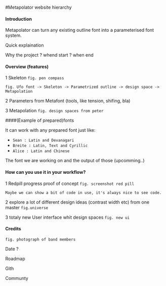 #Metapolator website hierarchy

#### Introduction

Metapolator can turn any existing outline font into a parameterised font system.

Quick explaination

Why the project ? whend start ? when end


#### Overview (features)
1 Skeleton `fig. pen compass`

	fig. Ufo font -> Skeleton -> Parametrized outline -> design space -> Metapolation

2 Parameters from Metafont (tools, like tension, shifing, bla)

3 Metapolation `fig. design spaces from peter`

####(Example of prepared)fonts 

It can work with any prepared font just like:

* `Sean : Latin and Devanagari`
* `Breite : Latin, Text and Cyrillic`
* `Alice : Latin and Chinese`

The font we are working on and the output of those (upcomming..)

#### How can you use it in your workflow?

1 Redpill progress proof of concept `fig. screenshot red pill`

	Maybe we can show a bit of code in use, it's always nice to see code.

2 explore a lot of different design ideas (contrast width etc) from one master `fig.universe `

3 totaly new User interface whit design spaces `fig. new ui`

#### Credits
`fig. photograph of band members`

Date ?
 
Roadmap

Gith 

Communty 
